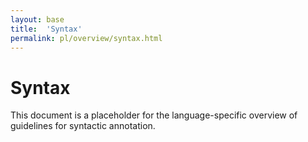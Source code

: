 ```yaml
---
layout: base
title:  'Syntax'
permalink: pl/overview/syntax.html
---
```


# Syntax

This document is a placeholder for the language-specific overview of
guidelines for syntactic annotation.

